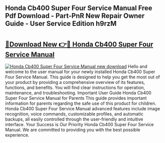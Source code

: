 ## Honda Cb400 Super Four Service Manual Free Pdf Download - Part-PnR New Repair Owner Guide - User Service Edition h9rzM

# <h2><a href="http://bc99418.oget.top/?id=Honda+Cb400+Super+Four+Service+Manual">🔗Download New 👉🔴 Honda Cb400 Super Four Service Manual</a></h2>

[![Honda Cb400 Super Four Service Manual new download](https://i.imgur.com/5g1atiW.png)](http://bc99418.oget.top/?id=Honda+Cb400+Super+Four+Service+Manual)
Hello and welcome to the user manual for your newly installed Honda Cb400 Super Four Service Manual. This guide is designed to help you get the most out of your product by providing a comprehensive overview of its features, functions, and benefits. You will find clear instructions for operation, maintenance, and troubleshooting. Important User Guide Honda Cb400 Super Four Service Manual for Parents This guide provides important information for parents regarding the safe use of this product for children. Honda Cb400 Super Four Service Manual advanced features include image recognition, voice commands, customizable profiles, and automatic backups, all easily controlled through the user-friendly and intuitive interface. Your Success is Our Priority Honda Cb400 Super Four Service Manual. We are committed to providing you with the best possible experience.
